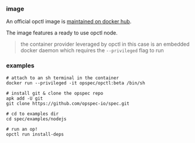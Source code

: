 ### image

An official opctl image is
[maintained on docker hub](https://hub.docker.com/r/opspec/opctl/).

The image features a ready to use opctl node.

> the container provider leveraged by opctl in this case is an embedded
> docker daemon which requires the `--privileged` flag to run

### examples

```shell
# attach to an sh terminal in the container
docker run --privileged -it opspec/opctl:beta /bin/sh

# install git & clone the opspec repo
apk add -U git
git clone https://github.com/opspec-io/spec.git

# cd to examples dir
cd spec/examples/nodejs

# run an op!
opctl run install-deps
```


